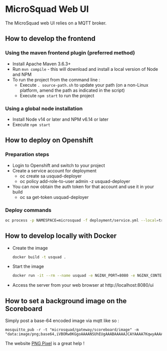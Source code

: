 # MicroSquad Web UI

The MicroSquad web UI relies on a MQTT broker.

## How to develop the frontend

### Using the maven frontend plugin (preferred method)

* Install Apache Maven 3.6.3+
* Run ```mvn compile``` - this will download and install a local version of Node and NPM
* To run the project from the command line :
  * Execute ```. source-path.sh``` to update your path (on a non-Linux platform, amend the path as indicated in the script)
  * Execute ```npm start``` to run the project

### Using a global node installation

* Install Node v14 or later and NPM v6.14 or later
* Execute ```npm start```

## How to deploy on Openshift

### Preparation steps

* Login to Openshift and switch to your project
* Create a service account for deployment
  * oc create sa usquad-deployer
  * oc policy add-role-to-user admin -z usquad-deployer
* You can now obtain the auth token for that account and use it in your build
  * oc sa get-token usquad-deployer

### Deploy commands


```bash
oc process -p NAMESPACE=microsquad -f deployment/service.yml --local=true | oc apply -f -
```

## How to develop locally with Docker

* Create the image
  ```bash
  docker build -t usquad .
  ```
* Start the image
  ```bash
  docker run -it --rm --name usquad -e NGINX_PORT=8080 -e NGINX_CONTEXT_PATH=/ui -v `pwd`/deployment/conf/nginx/templates:/etc/nginx/templates -p 8080:8080 usquad
  ```
* Access the server from your web browser at http://localhost:8080/ui
## How to set a background image on the Scoreboard

Simply post a base-64 encoded image via mqtt like so :
```
mosquitto_pub -r -t "microsquad/gateway/scoreboard/image" -m "data:image/png;base64,iVBORw0KGgoAAAANSUhEUgAAABAAAAAJCAYAAAA7KqwyAAAAF0lEQVR42mP8z8BwhoECwDhqwKgBQAAAZaoQLT5kb68AAAAASUVORK5CYII="
```
The website [PNG Pixel](https://png-pixel.com/) is a great help !

